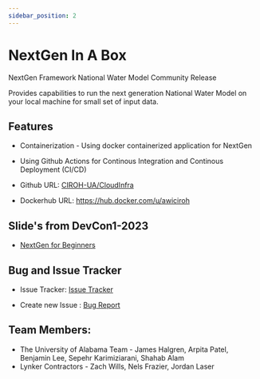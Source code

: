 ```yaml
---
sidebar_position: 2
---
```


# NextGen In A Box

NextGen Framework National Water Model Community Release

Provides capabilities to run the next generation National Water Model on your local machine for small set of input data.

## Features

- Containerization - Using docker containerized application for NextGen

- Using Github Actions for Continous Integration and Continous Deployment (CI/CD)

- Github URL: [CIROH-UA/CloudInfra](https://github.com/CIROH-UA/CloudInfra)

- Dockerhub URL: https://hub.docker.com/u/awiciroh


## Slide's from DevCon1-2023

- [NextGen for Beginners](https://github.com/CIROH-UA/Conferences/tree/main/CIROHdevCon23)

## Bug and Issue Tracker

- Issue Tracker: [Issue Tracker](https://github.com/CIROH-UA/CloudInfra/issues/)

- Create new Issue : [Bug Report](https://github.com/CIROH-UA/CloudInfra/issues/new?assignees=&labels=bug&projects=&template=bug_report.md&title=)

## Team Members: 
- The University of Alabama Team - James Halgren, Arpita Patel, Benjamin Lee, Sepehr Karimiziarani, Shahab Alam
- Lynker Contractors - Zach Wills, Nels Frazier, Jordan Laser